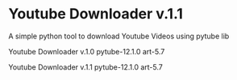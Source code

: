 # Youtube Downloader v.1.1

A simple python tool to download Youtube Videos using pytube lib

Youtube Downloader v.1.0
pytube-12.1.0
art-5.7

Youtube Downloader v.1.1
pytube-12.1.0
art-5.7
